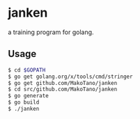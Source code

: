 # janken

a training program for golang.

## Usage

```bash
$ cd $GOPATH
$ go get golang.org/x/tools/cmd/stringer
$ go get github.com/MakoTano/janken
$ cd src/github.com/MakoTano/janken
$ go generate
$ go build
$ ./janken
```

